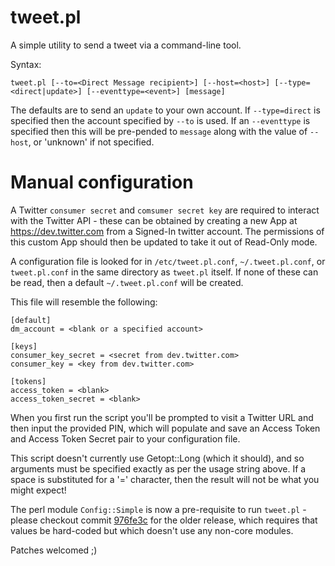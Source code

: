 tweet.pl
========

A simple utility to send a tweet via a command-line tool.

Syntax:

```tweet.pl [--to=<Direct Message recipient>] [--host=<host>] [--type=<direct|update>] [--eventtype=<event>] [message]```

The defaults are to send an `update` to your own account.  If `--type=direct`
is specified then the account specified by `--to` is used.  If an `--eventtype`
is specified then this will be pre-pended to `message` along with the value of
`--host`, or 'unknown' if not specified.

Manual configuration
====================

A Twitter `consumer secret` and `comsumer secret key` are required to interact
with the Twitter API - these can be obtained by creating a new App at
https://dev.twitter.com from a Signed-In twitter account.  The permissions of
this custom App should then be updated to take it out of Read-Only mode.

A configuration file is looked for in `/etc/tweet.pl.conf`, `~/.tweet.pl.conf`,
or `tweet.pl.conf` in the same directory as `tweet.pl` itself.  If none of
these can be read, then a default `~/.tweet.pl.conf` will be created.

This file will resemble the following:

```
[default]
dm_account = <blank or a specified account>

[keys]
consumer_key_secret = <secret from dev.twitter.com>
consumer_key = <key from dev.twitter.com>

[tokens]
access_token = <blank>
access_token_secret = <blank>
```

When you first run the script you'll be prompted to visit a Twitter URL and
then input the provided PIN, which will populate and save an Access Token and
Access Token Secret pair to your configuration file.

This script doesn't currently use Getopt::Long (which it should), and so
arguments must be specified exactly as per the usage string above.  If a space
is substituted for a '=' character, then the result will not be what you might
expect!

The perl module `Config::Simple` is now a pre-requisite to run `tweet.pl` -
please checkout commit [976fe3c](https://github.com/srcshelton/tweet.pl/tree/976fe3c1e864ecd359552bfad74ca90c91d20633)
for the older release, which requires that values be hard-coded but which
doesn't use any non-core modules.

Patches welcomed ;)


